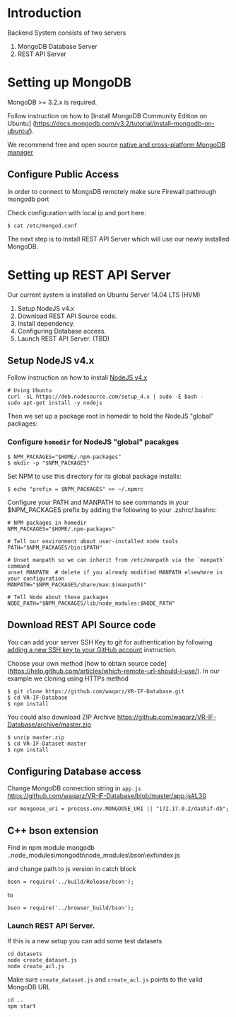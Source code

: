 # Introduction

Backend System consists of two servers

1. MongoDB Database Server 
2. REST API Server  

# Setting up MongoDB  

MongoDB >= 3.2.x is required.

Follow instruction on how to [Install MongoDB Community Edition on Ubuntu] (https://docs.mongodb.com/v3.2/tutorial/install-mongodb-on-ubuntu/).  

We recommend free and open source [native and cross-platform MongoDB manager](https://robomongo.org/)

## Configure Public Access

In order to connect to MongoDB remotely make sure Firewall pathrough mongodb port 

Check configuration with local ip and port here:

`$ cat /etc/mongod.conf` 

The next step is to install REST API Server which will use our newly installed MongoDB.

# Setting up REST API Server

Our current system is installed on Ubuntu Server 14.04 LTS (HVM)

1. Setup NodeJS v4.x
2. Download REST API Source code.
3. Install dependency. 
4. Configuring Database access.
5. Launch REST API Server. (TBD)

## Setup NodeJS v4.x

Follow instruction on how to install [NodeJS v4.x](https://github.com/nodesource/distributions#deb)

    # Using Ubuntu
    curl -sL https://deb.nodesource.com/setup_4.x | sudo -E bash -  
    sudo apt-get install -y nodejs  

Then we set up a package root in homedir to hold the NodeJS "global" packages:

### Configure `homedir` for NodeJS "global" pacakges

    $ NPM_PACKAGES="$HOME/.npm-packages"
    $ mkdir -p "$NPM_PACKAGES"

Set NPM to use this directory for its global package installs:

    $ echo "prefix = $NPM_PACKAGES" >> ~/.npmrc

Configure your PATH and MANPATH to see commands in your $NPM_PACKAGES prefix by adding the following to your .zshrc/.bashrc:

    # NPM packages in homedir
    NPM_PACKAGES="$HOME/.npm-packages"

    # Tell our environment about user-installed node tools
    PATH="$NPM_PACKAGES/bin:$PATH"
    
    # Unset manpath so we can inherit from /etc/manpath via the `manpath` command
    unset MANPATH  # delete if you already modified MANPATH elsewhere in your configuration
    MANPATH="$NPM_PACKAGES/share/man:$(manpath)"

    # Tell Node about these packages
    NODE_PATH="$NPM_PACKAGES/lib/node_modules:$NODE_PATH"

## Download REST API Source code

You can add your server SSH Key to git for authentication by following [adding a new SSH key to your GitHub account](https://help.github.com/articles/adding-a-new-ssh-key-to-your-github-account/) instruction.

Choose your own method [how to obtain source code] (https://help.github.com/articles/which-remote-url-should-i-use/). In our example we cloning using HTTPs method

    $ git clone https://github.com/waqarz/VR-IF-Database.git
    $ cd VR-IF-Database
    $ npm install

You could also download ZIP Archive https://github.com/waqarz/VR-IF-Database/archive/master.zip 

    $ unzip master.zip
    $ cd VR-IF-Dataset-master
    $ npm install

## Configuring Database access

Change MongoDB connection string in `app.js` https://github.com/waqarz/VR-IF-Database/blob/master/app.js#L30

    var mongoose_uri = process.env.MONGOOSE_URI || "172.17.0.2/dashif-db";

## C++ bson extension

Find in npm module mongodb ..node_modules\mongodb\node_modules\bson\ext\index.js

and change path to js version in catch block

    bson = require('../build/Release/bson');
to   
    
    bson = require('../browser_build/bson');

### Launch REST API Server.

If this is a new setup you can add some test datasets 

    cd datasets
    node create_dataset.js
    node create_acl.js
    
Make sure `create_dataset.js` and `create_acl.js` points to the valid MongoDB URL

    cd ..
    npm start
